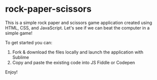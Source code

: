 # rock-paper-scissors

This is a simple rock paper and scissors game application created using HTML, CSS, and JavaScript. Let's see if we can beat the computer in a simple game!

To get started you can:
1. Fork & download the files locally and launch the application with Sublime 
2. Copy and paste the existing code into JS Fiddle or Codepen

Enjoy!
